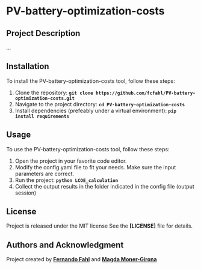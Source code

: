 # **PV-battery-optimization-costs**

## **Project Description**

...

## **Installation**

To install the PV-battery-optimization-costs tool, follow these steps:

1. Clone the repository: **`git clone https://github.com/fcfahl/PV-battery-optimization-costs.git`**
2. Navigate to the project directory: **`cd PV-battery-optimization-costs`**
3. Install dependencies (prefeably under a virtual environment): **`pip install requirements`**

## **Usage**

To use the PV-battery-optimization-costs tool, follow these steps:

1. Open the project in your favorite code editor.
2. Modify the config.yaml file to fit your needs. Make sure the input parameters are correct.
3. Run the project: **`python LCOE_calculation`**
4. Collect the output results in the folder indicated in the config file (output session)


## **License**

Project is released under the MIT license See the **[LICENSE]** file for details.

## **Authors and Acknowledgment**

Project created by **[Fernando Fahl](https://github.com/fcfahl)** and **[Magda Moner-Girona](magda.moner@ext.ec.europa.eu)**



